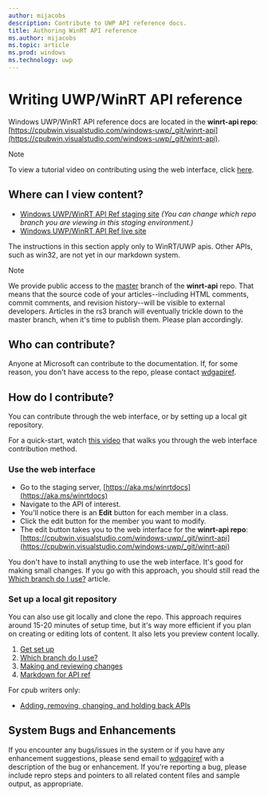 ```yaml
---
author: mijacobs
description: Contribute to UWP API reference docs.
title: Authoring WinRT API reference
ms.author: mijacobs
ms.topic: article
ms.prod: windows
ms.technology: uwp
---
```

# Writing UWP/WinRT API reference

Windows UWP/WinRT API reference docs are located in the **winrt-api repo**: [https://cpubwin.visualstudio.com/windows-uwp/_git/winrt-api](https://cpubwin.visualstudio.com/windows-uwp/_git/winrt-api).

> [!NOTE]
> To view a tutorial video on contributing using the web interface, click [here](https://microsoft.sharepoint.com/sites/infopedia/Media/details/aevd-3-119693).

## Where can I view content?
- [Windows UWP/WinRT API Ref staging site](https://aka.ms/winrtdocs)
*(You can change which repo branch you are viewing in this staging environment.)*
- [Windows UWP/WinRT API Ref live site](https://docs.microsoft.com/en-us/uwp/api/)

The instructions in this section apply only to WinRT/UWP apis. Other APIs, such as win32, are not yet in our markdown system.

> [!NOTE]
> We provide public access to the [master](branches.md) branch of the **winrt-api** repo. That means that the source code of your articles--including HTML comments, commit comments, and revision history--will be visible to external developers. Articles in the rs3 branch will eventually trickle down to the master branch, when it's time to publish them. Please plan accordingly.

## Who can contribute?
Anyone at Microsoft can contribute to the documentation. If, for some reason, you don't have access to the repo, please contact [wdgapiref](mailto:wdgapiref@microsoft.com).


## How do I contribute?
You can contribute through the web interface, or by setting up a local git repository.

For a quick-start, watch [this video](https://microsoft.sharepoint.com/sites/infopedia/Media/details/aevd-3-119693) that walks you through the web interface contribution method.


### Use the web interface

- Go to the staging server, [https://aka.ms/winrtdocs](https://aka.ms/winrtdocs)
- Navigate to the API of interest.
- You'll notice  there is an **Edit** button for each member in a class.
- Click the edit button for the member you want to modify.
- The edit button takes you to the web interface for the **winrt-api repo**: [https://cpubwin.visualstudio.com/windows-uwp/_git/winrt-api](https://cpubwin.visualstudio.com/windows-uwp/_git/winrt-api)

You don't have to install anything to use the web interface. It's good for making small changes. If you go with this approach, you should still read the [Which branch do I use?](branches.md) article.

### Set up a local git repository
You can also use git locally and clone the repo. This approach requires around 15-20 minutes of setup time, but it's way more efficient if you plan on creating or editing lots of content. It also lets you preview content locally.

1. [Get set up](get-set-up.md)
2. [Which branch do I use?](branches.md)
3. [Making and reviewing changes](making-and-reviewing-changes.md)
4. [Markdown for API ref](markdown-for-api-ref.md)

For cpub writers only:
* [Adding, removing, changing, and holding back APIs](diff.md)

## System Bugs and Enhancements
If you encounter any bugs/issues in the system or if you have any enhancement suggestions, please send email to [wdgapiref](mailto:wdgapiref@microsoft.com) with a description of the bug or enhancement. If you're reporting a bug, please include repro steps and pointers to all related content files and sample output, as appropriate.
